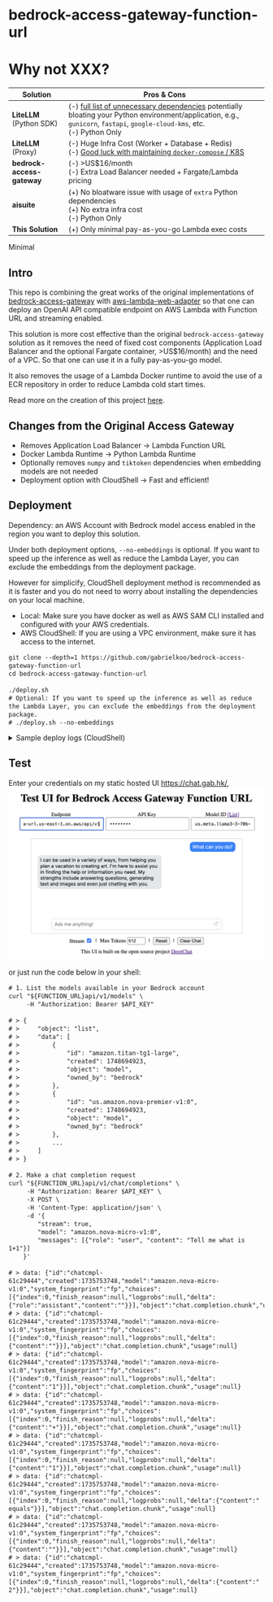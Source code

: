 # bedrock-access-gateway-function-url

# Why not XXX?

<table>
  <thead>
    <tr>
      <th>Solution</th>
      <th>Pros &amp; Cons</th>
    </tr>
  </thead>
  <tbody>
    <tr>
      <td><strong>LiteLLM</strong> (Python SDK)</td>
      <td>
        (-) <a href="https://github.com/BerriAI/litellm/blob/d77b825814c354935ac540c8f8b4b696f23d83c9/pyproject.toml#L21-L61">full list of unnecessary dependencies</a> potentially bloating your Python environment/application, e.g., <code>gunicorn</code>, <code>fastapi</code>, <code>google-cloud-kms</code>, etc.<br>
        (-) Python Only
      </td>
    </tr>
    <tr>
      <td><strong>LiteLLM</strong> (Proxy)</td>
      <td>
        (-) Huge Infra Cost (Worker + Database + Redis)<br>
        (-) <a href="https://docs.litellm.ai/docs/proxy/deploy#platform-specific-guide">Good luck with maintaining <code>docker-compose</code> / K8S</a>
      </td>
    </tr>
    <tr>
      <td><strong>bedrock-access-gateway</strong></td>
      <td>
        (-) &gt;US$16/month<br>
        (-) Extra Load Balancer needed + Fargate/Lambda pricing
      </td>
    </tr>
    <tr>
      <td><strong>aisuite</strong></td>
      <td>
        (+) No bloatware issue with usage of <code>extra</code> Python dependencies<br>
        (+) No extra infra cost<br>
        (-) Python Only
      </td>
    </tr>
    <tr>
      <td><strong>This Solution</strong></td>
      <td>
        (+) Only minimal pay-as-you-go Lambda exec costs<br>
      </td>
    </tr>
  </tbody>
</table>

Minimal

## Intro

This repo is combining the great works of the original implementations of [bedrock-access-gateway](https://github.com/aws-samples/bedrock-access-gateway/) with [aws-lambda-web-adapter](https://github.com/awslabs/aws-lambda-web-adapter) so that one can deploy an OpenAI API compatible endpoint on AWS Lambda with Function URL and streaming enabled.

This solution is more cost effective than the original `bedrock-access-gateway` solution as it removes the need of fixed cost components (Application Load Balancer and the optional Fargate container, >US$16/month) and the need of a VPC. So that one can use it in a fully pay-as-you-go model.

It also removes the usage of a Lambda Docker runtime to avoid the use of a ECR repository in order to reduce Lambda cold start times.

Read more on the creation of this project [here](https://dev.to/aws-builders/use-amazon-bedrock-models-via-an-openai-api-compatible-serverless-endpoint-now-without-fixed-cost-5hf5).

## Changes from the Original Access Gateway

- Removes Application Load Balancer -> Lambda Function URL
- Docker Lambda Runtime -> Python Lambda Runtime
- Optionally removes `numpy` and `tiktoken` dependencies when embedding models are not needed
- Deployment option with CloudShell -> Fast and efficient!

## Deployment

Dependency: an AWS Account with Bedrock model access enabled in the region you want to deploy this solution.

Under both deployment options, `--no-embeddings` is optional. If you want to speed up the inference as well as reduce the Lambda Layer, you can exclude the embeddings from the deployment package.

However for simplicify, CloudShell deployment method is recommended as it is faster and you do not need to worry about installing the dependencies on your local machine.

- Local: Make sure you have docker as well as AWS SAM CLI installed and configured with your AWS credentials.
- AWS CloudShell: If you are using a VPC environment, make sure it has access to the internet.

```shell
git clone --depth=1 https://github.com/gabrielkoo/bedrock-access-gateway-function-url
cd bedrock-access-gateway-function-url

./deploy.sh
# Optional: If you want to speed up the inference as well as reduce the Lambda Layer, you can exclude the embeddings from the deployment package.
# ./deploy.sh --no-embeddings
```

<details>
<summary>Sample deploy logs (CloudShell)</summary>

```
~ $ git clone --depth=1 https://github.com/gabrielkoo/bedrock-access-gateway-function-url
Cloning into 'bedrock-access-gateway-function-url'...
remote: Enumerating objects: 20, done.
remote: Counting objects: 100% (20/20), done.
remote: Compressing objects: 100% (16/16), done.
remote: Total 20 (delta 0), reused 7 (delta 0), pack-reused 0 (from 0)
Receiving objects: 100% (20/20), 163.70 KiB | 10.23 MiB/s, done.
~ $ cd bedrock-access-gateway-function-url
bedrock-access-gateway-function-url $
bedrock-access-gateway-function-url $ ./deploy.sh --no-embeddings
You are running in AWS CloudShell, installing Python 3.12...
nodejs20                                           3.1 MB/s |  47 kB     00:00
Amazon Linux 2023 repository                        58 MB/s |  38 MB     00:00
Dependencies resolved.
Nothing to do.
Complete!
Last metadata expiration check: 0:00:11 ago on Sat 31 May 2025 01:22:30 PM UTC.
Dependencies resolved.
=========================================================================================
 Package                  Architecture  Version                      Repository     Size
=========================================================================================
Installing:
 python3.12               x86_64        3.12.10-2.amzn2023.0.1       amazonlinux     28 k
 python3.12-pip           noarch        23.2.1-4.amzn2023.0.2        amazonlinux    2.8 M
Installing dependencies:
 mpdecimal                x86_64        2.5.1-3.amzn2023.0.3         amazonlinux    101 k
 python3.12-libs          x86_64        3.12.10-2.amzn2023.0.1       amazonlinux    9.0 M
 python3.12-pip-wheel     noarch        23.2.1-4.amzn2023.0.2        amazonlinux    1.5 M
Installing weak dependencies:
 python3.12-setuptools    noarch        68.2.2-4.amzn2023.0.2        amazonlinux    1.4 M

Transaction Summary
=========================================================================================
Install  6 Packages

Total download size: 15 M
Installed size: 63 M
Downloading Packages:
(1/6): python3.12-3.12.10-2.amzn2023.0.1.x86_64.rpm            1.3 MB/s |  28 kB     00:00
(2/6): mpdecimal-2.5.1-3.amzn2023.0.3.x86_64.rpm               3.0 MB/s | 101 kB     00:00
(3/6): python3.12-pip-23.2.1-4.amzn2023.0.2.noarch.rpm          48 MB/s | 2.8 MB     00:00
(4/6): python3.12-pip-wheel-23.2.1-4.amzn2023.0.2.noarch.rpm    28 MB/s | 1.5 MB     00:00
(5/6): python3.12-libs-3.12.10-2.amzn2023.0.1.x86_64.rpm        58 MB/s | 9.0 MB     00:00
(6/6): python3.12-setuptools-68.2.2-4.amzn2023.0.2.noarch.rpm   20 MB/s | 1.4 MB     00:00
------------------------------------------------------------------------------------------
Total                                                           32 MB/s |  15 MB     00:00
Running transaction check
Transaction check succeeded.
Running transaction test
Transaction test succeeded.
Running transaction
  Preparing        :                                                      1/1
  Installing       : python3.12-pip-wheel-23.2.1-4.amzn2023.0.2.noarch    1/6
  Installing       : mpdecimal-2.5.1-3.amzn2023.0.3.x86_64                2/6
  Installing       : python3.12-3.12.10-2.amzn2023.0.1.x86_64             3/6
  Installing       : python3.12-libs-3.12.10-2.amzn2023.0.1.x86_64        4/6
  Installing       : python3.12-setuptools-68.2.2-4.amzn2023.0.2.noarch   5/6
  Installing       : python3.12-pip-23.2.1-4.amzn2023.0.2.noarch          6/6
  Running scriptlet: python3.12-pip-23.2.1-4.amzn2023.0.2.noarch          6/6
  Verifying        : mpdecimal-2.5.1-3.amzn2023.0.3.x86_64                1/6
  Verifying        : python3.12-3.12.10-2.amzn2023.0.1.x86_64             2/6
  Verifying        : python3.12-libs-3.12.10-2.amzn2023.0.1.x86_64        3/6
  Verifying        : python3.12-pip-23.2.1-4.amzn2023.0.2.noarch          4/6
  Verifying        : python3.12-pip-wheel-23.2.1-4.amzn2023.0.2.noarch    5/6
  Verifying        : python3.12-setuptools-68.2.2-4.amzn2023.0.2.noarch   6/6
Installed:
  mpdecimal-2.5.1-3.amzn2023.0.3.x86_64
  python3.12-3.12.10-2.amzn2023.0.1.x86_64
  python3.12-libs-3.12.10-2.amzn2023.0.1.x86_64
  python3.12-pip-23.2.1-4.amzn2023.0.2.noarch
  python3.12-pip-wheel-23.2.1-4.amzn2023.0.2.noarch
  python3.12-setuptools-68.2.2-4.amzn2023.0.2.noarch

Complete!
14 files removed
Cloning aws-samples/bedrock-access-gateway repository
Cloning into 'build/bedrock-access-gateway'...
remote: Enumerating objects: 49, done.
remote: Counting objects: 100% (49/49), done.
remote: Compressing objects: 100% (47/47), done.
remote: Total 49 (delta 2), reused 15 (delta 0), pack-reused 0 (from 0)
Receiving objects: 100% (49/49), 186.95 KiB | 11.68 MiB/s, done.
Resolving deltas: 100% (2/2), done.
Deleting embeddings related code and dependencies
WARNING: pip index is currently an experimental command. It may be removed/changed in a future release without prior warning.
WARNING: pip index is currently an experimental command. It may be removed/changed in a future release without prior warning.
Building layer 'BedrockAccessGatewayLayer'
 Running PythonPipBuilder:ResolveDependencies
 Running PythonPipBuilder:CopySource
Building codeuri: /home/cloudshell-user/bedrock-access-gateway-function-url/app runtime: python3.12 architecture: x86_64 functions: BedrockAccessGatewayFunction
requirements.txt file not found. Continuing the build without dependencies.
 Running PythonPipBuilder:CopySource

Build Succeeded

Built Artifacts  : .aws-sam/build
Built Template   : .aws-sam/build/template.yaml

Commands you can use next
=========================
[*] Validate SAM template: sam validate
[*] Invoke Function: sam local invoke
[*] Test Function in the Cloud: sam sync --stack-name {{stack-name}} --watch
[*] Deploy: sam deploy --guided

Configuring SAM deploy
======================

        Looking for config file [samconfig.toml] :  Not found

        Setting default arguments for 'sam deploy'
        =========================================
        Stack Name [sam-app]:
        AWS Region [us-east-1]: us-west-2
        Parameter LambdaAdapterLayerVersion [25]:
        Parameter PythonRuntime [python3.12]:
        Parameter ApiKey []: API_KEY_HERE
        Parameter DefaultModel [amazon.nova-premier-v1:0]:
        Parameter DEBUG [false]:
        #Shows you resources changes to be deployed and require a 'Y' to initiate deploy
        Confirm changes before deploy [y/N]:
        #SAM needs permission to be able to create roles to connect to the resources in your template
        Allow SAM CLI IAM role creation [Y/n]:
        #Preserves the state of previously provisioned resources when an operation fails
        Disable rollback [y/N]:
        BedrockAccessGatewayFunction Function Url has no authentication. Is this okay? [y/N]: Y
        Save arguments to configuration file [Y/n]: y
        SAM configuration file [samconfig.toml]:
        SAM configuration environment [default]:

        Looking for resources needed for deployment:

        Managed S3 bucket: aws-sam-cli-managed-default-samclisourcebucket-randomstringhere
        A different default S3 bucket can be set in samconfig.toml and auto resolution of buckets turned off by setting resolve_s3=False

        Saved arguments to config file
        Running 'sam deploy' for future deployments will use the parameters saved above.
        The above parameters can be changed by modifying samconfig.toml
        Learn more about samconfig.toml syntax at
        https://docs.aws.amazon.com/serverless-application-model/latest/developerguide/serverless-sam-cli-config.html

        Uploading to sam-app/e49572af63df1fee8385ee6fd07ad13f  17667095 / 17667095  (100.00%)
        Uploading to sam-app/52b5888e3d442f70bba8f69c14b22593  13478 / 13478  (100.00%)

        Deploying with following values
        ===============================
        Stack name                   : sam-app
        Region                       : us-west-2
        Confirm changeset            : False
        Disable rollback             : False
        Deployment s3 bucket         : aws-sam-cli-managed-default-samclisourcebucket-randomstringhere
        Capabilities                 : ["CAPABILITY_IAM"]
        Parameter overrides          : {"LambdaAdapterLayerVersion": "25", "PythonRuntime": "python3.12", "ApiKey": "API_KEY_HERE", "DefaultModel": "amazon.nova-premier-v1:0", "DEBUG": "false"}
        Signing Profiles             : {}

Initiating deployment
=====================

        Uploading to sam-app/30655654d4ae6f15e1f097af6c6641bf.template  4066 / 4066  (100.00%)


Waiting for changeset to be created..

CloudFormation stack changeset
--------------------------------------------------------------------------------------------------------------------------------------------------------------------------------------------------------------------------
Operation                                                   LogicalResourceId                                           ResourceType                                                Replacement
--------------------------------------------------------------------------------------------------------------------------------------------------------------------------------------------------------------------------
+ Add                                                       BedrockAccessGatewayFunctionRole                            AWS::IAM::Role                                              N/A
+ Add                                                       BedrockAccessGatewayFunctionUrlPublicPermissions            AWS::Lambda::Permission                                     N/A
+ Add                                                       BedrockAccessGatewayFunctionUrl                             AWS::Lambda::Url                                            N/A
+ Add                                                       BedrockAccessGatewayFunction                                AWS::Lambda::Function                                       N/A
+ Add                                                       BedrockAccessGatewayLayer712ebcdcd1                         AWS::Lambda::LayerVersion                                   N/A
--------------------------------------------------------------------------------------------------------------------------------------------------------------------------------------------------------------------------


Changeset created successfully. arn:aws:cloudformation:us-west-2:AWS_ACCOUNT_ID:changeSet/samcli-deploy1748697858/b08c3804-666a-43dc-b875-8d61c703d1ef


2025-05-31 13:24:25 - Waiting for stack create/update to complete

CloudFormation events from stack operations (refresh every 5.0 seconds)
--------------------------------------------------------------------------------------------------------------------------------------------------------------------------------------------------------------------------
ResourceStatus                                              ResourceType                                                LogicalResourceId                                           ResourceStatusReason
--------------------------------------------------------------------------------------------------------------------------------------------------------------------------------------------------------------------------
CREATE_IN_PROGRESS                                          AWS::CloudFormation::Stack                                  sam-app                                                     User Initiated
CREATE_IN_PROGRESS                                          AWS::Lambda::LayerVersion                                   BedrockAccessGatewayLayer712ebcdcd1                         -
CREATE_IN_PROGRESS                                          AWS::IAM::Role                                              BedrockAccessGatewayFunctionRole                            -
CREATE_IN_PROGRESS                                          AWS::IAM::Role                                              BedrockAccessGatewayFunctionRole                            Resource creation Initiated
CREATE_IN_PROGRESS                                          AWS::Lambda::LayerVersion                                   BedrockAccessGatewayLayer712ebcdcd1                         Resource creation Initiated
CREATE_COMPLETE                                             AWS::Lambda::LayerVersion                                   BedrockAccessGatewayLayer712ebcdcd1                         -
CREATE_COMPLETE                                             AWS::IAM::Role                                              BedrockAccessGatewayFunctionRole                            -
CREATE_IN_PROGRESS                                          AWS::Lambda::Function                                       BedrockAccessGatewayFunction                                -
CREATE_IN_PROGRESS                                          AWS::Lambda::Function                                       BedrockAccessGatewayFunction                                Resource creation Initiated
CREATE_IN_PROGRESS - CONFIGURATION_COMPLETE                 AWS::Lambda::Function                                       BedrockAccessGatewayFunction                                Eventual consistency check initiated
CREATE_IN_PROGRESS                                          AWS::Lambda::Permission                                     BedrockAccessGatewayFunctionUrlPublicPermissions            -
CREATE_IN_PROGRESS                                          AWS::Lambda::Url                                            BedrockAccessGatewayFunctionUrl                             -
CREATE_IN_PROGRESS                                          AWS::Lambda::Permission                                     BedrockAccessGatewayFunctionUrlPublicPermissions            Resource creation Initiated
CREATE_IN_PROGRESS                                          AWS::Lambda::Url                                            BedrockAccessGatewayFunctionUrl                             Resource creation Initiated
CREATE_COMPLETE                                             AWS::Lambda::Permission                                     BedrockAccessGatewayFunctionUrlPublicPermissions            -
CREATE_COMPLETE                                             AWS::Lambda::Url                                            BedrockAccessGatewayFunctionUrl                             -
CREATE_COMPLETE                                             AWS::Lambda::Function                                       BedrockAccessGatewayFunction                                -
CREATE_COMPLETE                                             AWS::CloudFormation::Stack                                  sam-app                                                     -
--------------------------------------------------------------------------------------------------------------------------------------------------------------------------------------------------------------------------

CloudFormation outputs from deployed stack
----------------------------------------------------------------------------------------------------------------------------------------------------------------------------------------------------------------------------
Outputs
----------------------------------------------------------------------------------------------------------------------------------------------------------------------------------------------------------------------------
Key                 Function
Description         FastAPI Lambda Function ARN
Value               arn:aws:lambda:us-west-2:AWS_ACCOUNT_ID:function:sam-app-BedrockAccessGatewayFunction-MmH86RyCulkr

Key                 FunctionUrl
Description         Function URL for FastAPI function
Value               https://RANDOM_STRING_HERE.lambda-url.us-west-2.on.aws/

Key                 SampleCurlCommand
Description         Sample curl command to list available models
Value               curl -X GET https://RANDOM_STRING_HERE.lambda-url.us-west-2.on.aws/api/v1/models -H 'Authorization: Bearer API_KEY_HERE'
----------------------------------------------------------------------------------------------------------------------------------------------------------------------------------------------------------------------------


Successfully created/updated stack - sam-app in us-west-2
```

</details>

## Test

Enter your credentials on my static hosted UI <https://chat.gab.hk/>,
![Test UI](./docs/test-ui.png)

or just run the code below in your shell:

```shell
# 1. List the models available in your Bedrock account
curl "${FUNCTION_URL}api/v1/models" \
     -H "Authorization: Bearer $API_KEY"

# > {
# >     "object": "list",
# >     "data": [
# >         {
# >             "id": "amazon.titan-tg1-large",
# >             "created": 1748694923,
# >             "object": "model",
# >             "owned_by": "bedrock"
# >         },
# >         {
# >             "id": "us.amazon.nova-premier-v1:0",
# >             "created": 1748694923,
# >             "object": "model",
# >             "owned_by": "bedrock"
# >         },
# >         ...
# >     ]
# > }

# 2. Make a chat completion request
curl "${FUNCTION_URL}api/v1/chat/completions" \
     -H "Authorization: Bearer $API_KEY" \
     -X POST \
     -H 'Content-Type: application/json' \
     -d '{
        "stream": true,
        "model": "amazon.nova-micro-v1:0",
        "messages": [{"role": "user", "content": "Tell me what is 1+1"}]
    }'

# > data: {"id":"chatcmpl-61c29444","created":1735753748,"model":"amazon.nova-micro-v1:0","system_fingerprint":"fp","choices":[{"index":0,"finish_reason":null,"logprobs":null,"delta":{"role":"assistant","content":""}}],"object":"chat.completion.chunk","usage":null}
# > data: {"id":"chatcmpl-61c29444","created":1735753748,"model":"amazon.nova-micro-v1:0","system_fingerprint":"fp","choices":[{"index":0,"finish_reason":null,"logprobs":null,"delta":{"content":""}}],"object":"chat.completion.chunk","usage":null}
# > data: {"id":"chatcmpl-61c29444","created":1735753748,"model":"amazon.nova-micro-v1:0","system_fingerprint":"fp","choices":[{"index":0,"finish_reason":null,"logprobs":null,"delta":{"content":"1"}}],"object":"chat.completion.chunk","usage":null}
# > data: {"id":"chatcmpl-61c29444","created":1735753748,"model":"amazon.nova-micro-v1:0","system_fingerprint":"fp","choices":[{"index":0,"finish_reason":null,"logprobs":null,"delta":{"content":"+"}}],"object":"chat.completion.chunk","usage":null}
# > data: {"id":"chatcmpl-61c29444","created":1735753748,"model":"amazon.nova-micro-v1:0","system_fingerprint":"fp","choices":[{"index":0,"finish_reason":null,"logprobs":null,"delta":{"content":"1"}}],"object":"chat.completion.chunk","usage":null}
# > data: {"id":"chatcmpl-61c29444","created":1735753748,"model":"amazon.nova-micro-v1:0","system_fingerprint":"fp","choices":[{"index":0,"finish_reason":null,"logprobs":null,"delta":{"content":" equals"}}],"object":"chat.completion.chunk","usage":null}
# > data: {"id":"chatcmpl-61c29444","created":1735753748,"model":"amazon.nova-micro-v1:0","system_fingerprint":"fp","choices":[{"index":0,"finish_reason":null,"logprobs":null,"delta":{"content":""}}],"object":"chat.completion.chunk","usage":null}
# > data: {"id":"chatcmpl-61c29444","created":1735753748,"model":"amazon.nova-micro-v1:0","system_fingerprint":"fp","choices":[{"index":0,"finish_reason":null,"logprobs":null,"delta":{"content":" 2"}}],"object":"chat.completion.chunk","usage":null}
```
